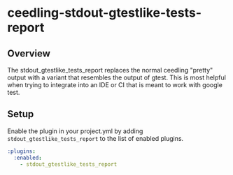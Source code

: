 ceedling-stdout-gtestlike-tests-report
======================

## Overview

The stdout_gtestlike_tests_report replaces the normal ceedling "pretty" output with
a variant that resembles the output of gtest. This is most helpful when trying to
integrate into an IDE or CI that is meant to work with google test.

## Setup

Enable the plugin in your project.yml by adding `stdout_gtestlike_tests_report`
to the list of enabled plugins.

``` YAML
:plugins:
  :enabled:
    - stdout_gtestlike_tests_report
```
